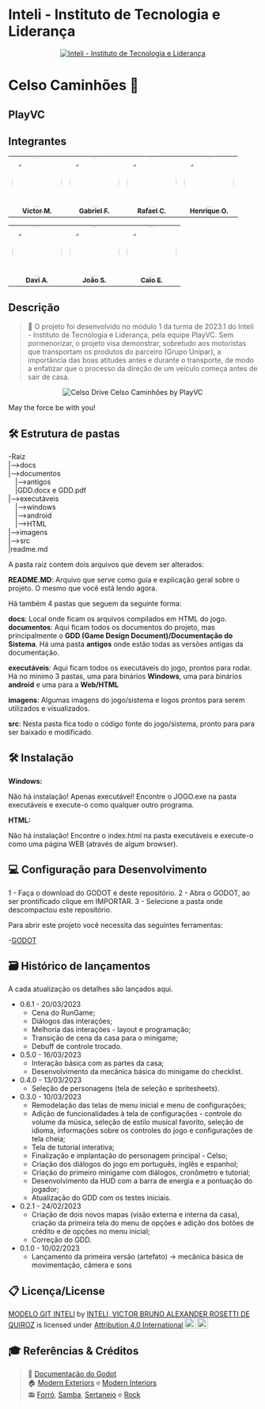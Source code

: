 # Inteli - Instituto de Tecnologia e Liderança 

<p align="center">
<a href= "https://www.inteli.edu.br/"><img src="https://www.inteli.edu.br/wp-content/uploads/2021/08/20172028/marca_1-2.png" alt="Inteli - Instituto de Tecnologia e Liderança" border="0"></a>
</p>

# Celso Caminhões 🚛

## PlayVC

## Integrantes

<div align="center">
  <table>
    <tr>
      <td align="center"><a href="https://www.linkedin.com/in/victor-marques-profile/"><img style="border-radius: 50%;" src="https://avatars.githubusercontent.com/u/86068797?v=4" width="100px;" alt=""/><br><sub><b>Victor M.</b></sub></a></td>
      <td align="center"><a href="https://www.linkedin.com/in/gabriel-farias-alves/"><img style="border-radius: 50%;" src="https://media.licdn.com/dms/image/D5603AQHNYWy5HO9VDw/profile-displayphoto-shrink_800_800/0/1666369397380?e=2147483647&v=beta&t=zrSpyiGUp42RXypj049sCHPFJwqQEHCz3VEPSztcA5o" width="100px;" alt=""/><br><sub><b> Gabriel F.</b></sub></a></td>
      <td align="center"><a href="https://www.linkedin.com/in/rafael-coutinho2004/"><img style="border-radius: 50%;" src="https://media.licdn.com/dms/image/D4D03AQHmLtvlUWXv5Q/profile-displayphoto-shrink_800_800/0/1674154004110?e=2147483647&v=beta&t=LiQl4N323LrXm2gogw8VB32gGcLGNE9cKdSlKp1US_c" width="100px;" alt=""/><br><sub><b>Rafael C.</b></sub></a></td>
      <td align="center"><a href="https://www.linkedin.com/in/henrique-ottoboni-magalh%C3%A3es-77b950264/"><img style="border-radius: 50%;" src="https://media.licdn.com/dms/image/D4D03AQFpEYmWNhzKXA/profile-displayphoto-shrink_800_800/0/1675342628864?e=2147483647&v=beta&t=hpjnN6yJx_lOJUBRgbROt-_OgVAmW5M2Z08-R8S3ybk" width="100px;" alt=""/><br><sub><b>Henrique O.</b></sub></a></td>
    </tr>
  </table>
</div>

<div align="center">
  <table>
    <tr>
    <td align="center"><a href="https://www.linkedin.com/in/davi-arantes-308949264/"><img style="border-radius: 50%;" src="https://ca.slack-edge.com/T02DWH2MXQR-U04L9SLTTPX-f4dae6001f00-512" width="100px;" alt=""/><br><sub><b>Davi A.</b></sub></a></td>
      <td align="center"><a href="https://www.linkedin.com/in/jo%C3%A3o-paulo-santos-872753264/"><img style="border-radius: 50%;" src="https://media.licdn.com/dms/image/D4E03AQGSVonA5ccgGA/profile-displayphoto-shrink_800_800/0/1675344154580?e=2147483647&v=beta&t=FKFCBNRHJOo1At5l6BmMI_Fy1RGjaowu1VQlgTqgdHE" width="100px;" alt=""/><br><sub><b>João S.</b></sub></a></td>
      <td align="center"><a href="https://www.linkedin.com/in/caio-kakunaka-235754264"><img style="border-radius: 50%;" src="https://user-images.githubusercontent.com/86068797/217929712-a0bf23fc-760c-48a9-b424-3344cd90e7b0.jpg" height="100px;" width="100px;" alt=""/><br><sub><b>Caio E.</b></sub></a></td>
    </tr>
  </table>
</div>

## Descrição

> 📜 O projeto foi desenvolvido no módulo 1 da turma de 2023.1 do Inteli - Instituto de Tecnologia e Liderança, pela equipe PlayVC. Sem pormenorizar, o projeto visa demonstrar, sobretudo aos motoristas que transportam os produtos do parceiro (Grupo Unipar), a importância das boas atitudes antes e durante o transporte, de modo a enfatizar que o processo da direção de um veículo começa antes de sair de casa.

<p align="center">
  <img src="https://user-images.githubusercontent.com/86068797/224431233-6509adbc-dc0e-4afe-8924-876063d6fd5a.png" alt="Celso Drive">
  Celso Caminhões by PlayVC
</p>

May the force be with you!

## 🛠 Estrutura de pastas

-Raiz<br>
|-->docs<br>
|-->documentos<br>
  &emsp;|-->antigos<br>
  &emsp;|GDD.docx e GDD.pdf<br>
|-->executáveis<br>
  &emsp;|-->windows<br>
  &emsp;|-->android<br>
  &emsp;|-->HTML<br>
|-->imagens<br>
|-->src<br>
|readme.md<br>

A pasta raiz contem dois arquivos que devem ser alterados:

<b>README.MD</b>: Arquivo que serve como guia e explicação geral sobre o projeto. O mesmo que você está lendo agora.

Há também 4 pastas que seguem da seguinte forma:

<b>docs</b>: Local onde ficam os arquivos compilados em HTML do jogo.
<b>documentos</b>: Aqui ficam todos os documentos do projeto, mas principalmente o <b>GDD (Game Design Document)/Documentação do Sistema</b>. Há uma pasta <b>antigos</b> onde estão todas as versões antigas da documentação.

<b>executáveis</b>: Aqui ficam todos os executáveis do jogo, prontos para rodar. Há no mínimo 3 pastas, uma para binários <b>Windows</b>, uma para binários <b>android</b> e uma para a <b>Web/HTML</b>

<b>imagens</b>: Algumas imagens do jogo/sistema e logos prontos para serem utilizados e visualizados.

<b>src</b>: Nesta pasta fica todo o código fonte do jogo/sistema, pronto para para ser baixado e modificado.

## 🛠 Instalação

<b>Windows:</b>

Não há instalação! Apenas executável!
Encontre o JOGO.exe na pasta executáveis e execute-o como qualquer outro programa.

<b>HTML:</b>

Não há instalação!
Encontre o index.html na pasta executáveis e execute-o como uma página WEB (através de algum browser).

## 💻 Configuração para Desenvolvimento

1 - Faça o download do GODOT e deste repositório.
2 - Abra o GODOT, ao ser prontificado clique em IMPORTAR.
3 - Selecione a pasta onde descompactou este repositório.

Para abrir este projeto você necessita das seguintes ferramentas:

-<a href="https://godotengine.org/download">GODOT</a>

## 🗃 Histórico de lançamentos

A cada atualização os detalhes são lançados aqui.
* 0.6.1 - 20/03/2023
    * Cena do RunGame;
    * Diálogos das interações;
    * Melhoria das interações - layout e programação;
    * Transição de cena da casa para o minigame; 
    * Debuff de controle trocado.
* 0.5.0 - 16/03/2023
    * Interação básica com as partes da casa;
    * Desenvolvimento da mecânica básica do minigame do checklist.
* 0.4.0 - 13/03/2023
    * Seleção de personagens (tela de seleção e spritesheets).
* 0.3.0 - 10/03/2023
    * Remodelação das telas de menu inicial e menu de configurações;
    * Adição de funcionalidades à tela de configurações - controle do volume da música, seleção de estilo musical favorito, seleção de idioma, informações sobre os controles do jogo e configurações de tela cheia;
    * Tela de tutorial interativa;
    * Finalização e implantação do personagem principal - Celso;
    * Criação dos diálogos do jogo em português, inglês e espanhol;
    * Criação do primeiro minigame com diálogos, cronômetro e tutorial;
    * Desenvolvimento da HUD com a barra de energia e a pontuação do jogador;
    * Atualização do GDD com os testes iniciais.
* 0.2.1 - 24/02/2023
    * Criação de dois novos mapas (visão externa e interna da casa), criação da primeira tela do menu de opções e adição dos botões de crédito e de opções no menu inicial;
    * Correção do GDD.
* 0.1.0 - 10/02/2023
    * Lançamento da primeira versão (artefato) -> mecânica básica de movimentação, câmera e sons

## 📋 Licença/License

<p xmlns:cc="http://creativecommons.org/ns#" xmlns:dct="http://purl.org/dc/terms/"><a property="dct:title" rel="cc:attributionURL" href="https://github.com/Spidus/Teste_Final_1">MODELO GIT INTELI</a> by <a rel="cc:attributionURL dct:creator" property="cc:attributionName" href="https://www.yggbrasil.com.br/vr">INTELI, VICTOR BRUNO ALEXANDER ROSETTI DE QUIROZ</a> is licensed under <a href="http://creativecommons.org/licenses/by/4.0/?ref=chooser-v1" target="_blank" rel="license noopener noreferrer" style="display:inline-block;">Attribution 4.0 International<img style="height:22px!important;margin-left:3px;vertical-align:text-bottom;" src="https://mirrors.creativecommons.org/presskit/icons/cc.svg?ref=chooser-v1"><img style="height:22px!important;margin-left:3px;vertical-align:text-bottom;" src="https://mirrors.creativecommons.org/presskit/icons/by.svg?ref=chooser-v1"></a></p>

## 🎓 Referências & Créditos

> 🤖 [Documentação do Godot](https://docs.godotengine.org/pt_BR/latest/about/index.html) <br>
🏠 [Modern Exteriors](https://limezu.itch.io/moderninteriors) e [Modern Interiors](https://limezu.itch.io/moderninteriors) <br>
📻 [Forró](https://www.youtube.com/watch?v=IGgg8PajPN8), [Samba](https://www.youtube.com/watch?v=CoAP1ZjOD_Q), [Sertanejo](https://www.youtube.com/watch?v=9MoDQTe10vs) e [Rock](https://www.youtube.com/watch?v=fh-o8Bxc3Ys)
